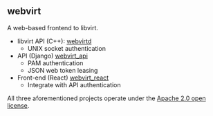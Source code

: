webvirt
-------

A web-based frontend to libvirt.

- libvirt API (C++): [webvirtd](https://github.com/kevr/webvirtd)
    - UNIX socket authentication
- API (Django) [webvirt_api](https://github.com/kevr/webvirt_api)
    - PAM authentication
    - JSON web token leasing
- Front-end (React) [webvirt_react](https://github.com/kevr/webvirt_react?target=_blank)
    - Integrate with API authentication

All three aforementioned projects operate under the
[Apache 2.0 open license](https://www.apache.org/licenses/LICENSE-2.0).
